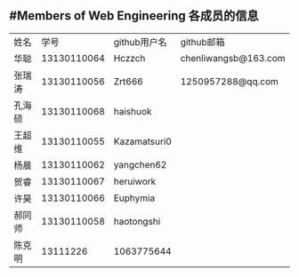 #Members of Web Engineering
各成员的信息
---
<table>
<tbody>
<tr><td>姓名</td> <td>学号</td> <td>github用户名</td> <td>github邮箱</td></tr> 
<tr><td>华聪</td> <td>13130110064</td> <td>Hczzch</td> <td>chenliwangsb@163.com</td></tr>
<tr><td>张瑞涛</td> <td>13130110056</td> <td>Zrt666</td> <td>1250957288@qq.com</td></tr>
<tr><td>孔海硕</td> <td>13130110068</td> <td>haishuok</td> <td> </td></tr>
<tr><td>王超维</td> <td>13130110055</td> <td>Kazamatsuri0</td> <td> </td></tr>
<tr><td>杨晨</td> <td>13130110062</td> <td>yangchen62</td> <td> </td></tr>
<tr><td>贺睿</td> <td>13130110067</td> <td>heruiwork</td> <td> </td></tr>
<tr><td>许昊</td> <td>13130110066</td> <td>Euphymia</td> <td> </td></tr>
<tr><td>郝同师</td> <td>13130110058</td> <td>haotongshi</td> <td> </td></tr>
<tr><td>陈克明</td> <td>13111226</td> <td>1063775644</td> <td> </td></tr>
</tbody>
</table>

